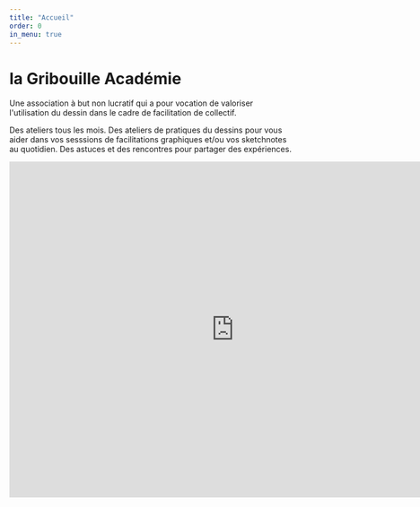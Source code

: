 ```yaml
---
title: "Accueil"
order: 0
in_menu: true
---
```

# la Gribouille Académie

Une association à but non lucratif qui a pour vocation de valoriser l'utilisation du dessin dans le cadre de facilitation de collectif. 

Des ateliers tous les mois. Des ateliers de pratiques du dessins pour vous aider dans vos sesssions de facilitations graphiques et/ou vos sketchnotes au quotidien. 
Des astuces et des rencontres pour partager des expériences.

<iframe src="https://calendar.google.com/calendar/embed?height=600&wkst=1&ctz=Europe%2FParis&showPrint=0&title=Les%20Rendz-vous%20de%20la%20Gribouille&showCalendars=0&showTz=0&src=Z3JpYm91aWxsZWFjYWRlbWllQGdtYWlsLmNvbQ&color=%23039BE5" style="border-width:0" width="800" height="600" frameborder="0" scrolling="no"></iframe> 